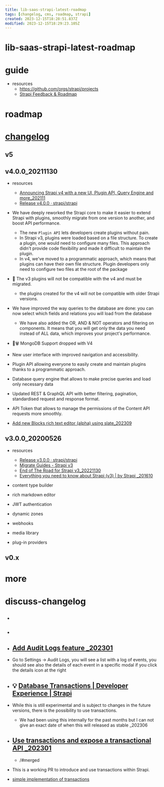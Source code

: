 ```yaml
---
title: lib-saas-strapi-latest-roadmap
tags: [changelog, cms, roadmap, strapi]
created: 2023-12-15T18:28:51.837Z
modified: 2023-12-15T18:29:23.105Z
---
```


# lib-saas-strapi-latest-roadmap

# guide

- resources
  - https://github.com/orgs/strapi/projects
  - [Strapi Feedback & Roadmap](https://feedback.strapi.io/)
# roadmap

# [changelog](https://strapi.io/changelog)

## v5

## v4.0.0_20211130

- resources
  - [Announcing Strapi v4 with a new UI, Plugin API, Query Engine and more_202111](https://strapi.io/blog/announcing-strapi-v4)
  - [Release v4.0.0 · strapi/strapi](https://github.com/strapi/strapi/releases/tag/v4.0.0)

- We have deeply reworked the Strapi core to make it easier to extend Strapi with plugins, smoothly migrate from one version to another, and boost API performance. 
  - The new `Plugin API` lets developers create plugins without pain. 
  - In Strapi v3, plugins were loaded based on a file structure. To create a plugin, one would need to configure many files. This approach didn't provide code flexibility and made it difficult to maintain the plugin.
  - In v4, we've moved to a programmatic approach, which means that plugins can have their own file structure. Plugin developers only need to configure two files at the root of the package
- 🚨 The v3 plugins will not be compatible with the v4 and must be migrated.
  - the plugins created for the v4 will not be compatible with older Strapi versions.

- We have improved the way queries to the database are done: you can now select which fields and relations you will load from the database
  - We have also added the OR, AND & NOT operators and filtering on components. It means that you will get only the data you need instead of ALL data, which improves your project's performance.

- 🚨🗑️ MongoDB Support dropped with V4

- New user interface with improved navigation and accessibility.
- Plugin API allowing everyone to easily create and maintain plugins thanks to a programmatic approach.
- Database query engine that allows to make precise queries and load only necessary data
- Updated REST & GraphQL API with better filtering, pagination, standardised request and response format.
- API Token that allows to manage the permissions of the Content API requests more smoothly.

- [Add new Blocks rich text editor (alpha) using slate_202309](https://github.com/strapi/strapi/pull/18166)

## v3.0.0_20200526

- resources
  - [Release v3.0.0 · strapi/strapi](https://github.com/strapi/strapi/releases/tag/v3.0.0)
  - [Migrate Guides - Strapi v3](https://docs-v3.strapi.io/developer-docs/latest/update-migration-guides/migration-guides.html)
  - [End of The Road for Strapi v3_20221130](https://strapi.io/blog/end-of-the-road-for-strapi-v3)
  - [Everything you need to know about Strapi (v3) | by Strapi _201610](https://medium.com/strapi/everything-you-need-to-know-about-strapi-v3-6e26a2324c9d)

- content type builder
- rich markdown editor
- JWT authentication
- dynamic zones
- webhooks
- media library
- plug-in providers

## v0.x

# more

# discuss-changelog
- ## 

- ## 

- ## [Add Audit Logs feature _202301](https://github.com/strapi/strapi/pull/15536)
- Go to Settings -> Audit Logs, you will see a list with a log of events, you should see also the details of each event in a specific modal if you click the details icon at the right

- ## 💡 [Database Transactions | Developer Experience | Strapi](https://feedback.strapi.io/developer-experience/p/database-transactions)
- While this is still experimental and is subject to changes in the future versions, there is the possibility to use transactions.
  - We had been using this internally for the past months but I can not give an exact date of when this will released as stable _202306

- ## [Use transactions and expose a transactional API _202301](https://github.com/strapi/strapi/pull/14389)
  - /#merged
- This is a working PR to introduce and use transactions within Strapi.

- [simple implementation of transactions](https://github.com/strapi/strapi/pull/12715)
